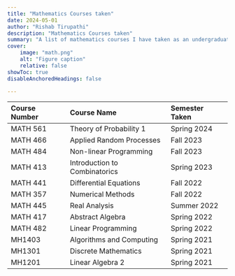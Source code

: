 ```yaml
---
title: "Mathematics Courses taken"
date: 2024-05-01
author: "Rishab Tirupathi"
description: "Mathematics Courses taken" 
summary: "A list of mathematics courses I have taken as an undergraduate and graduate student." 
cover:
    image: "math.png"
    alt: "Figure caption"
    relative: false
showToc: true
disableAnchoredHeadings: false

---
```

| Course Number | Course Name | Semester Taken |
| :-------------| :----------| :-------------|
| MATH 561      | Theory of Probability 1| Spring 2024|
| MATH 466      | Applied Random Processes| Fall 2023|
| MATH 484      | Non-linear Programming | Fall 2023|
| MATH 413      | Introduction to Combinatorics| Spring 2023|
| MATH 441      | Differential Equations| Fall 2022|
| MATH 357      | Numerical Methods| Fall 2022|
| MATH 445      | Real Analysis| Summer 2022|
| MATH 417      | Abstract Algebra| Spring 2022|
| MATH 482      | Linear Programming | Spring 2022|
| MH1403        | Algorithms and Computing| Spring 2021|
| MH1301        | Discrete Mathematics| Spring 2021|
| MH1201        | Linear Algebra 2| Spring 2021|
